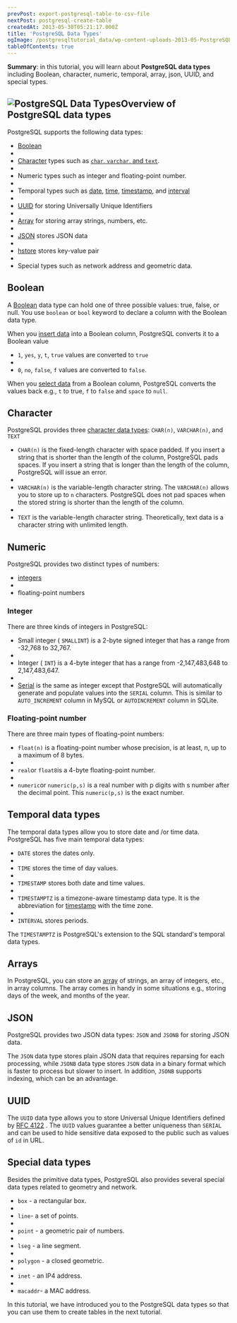 ```yaml
---
prevPost: export-postgresql-table-to-csv-file
nextPost: postgresql-create-table
createdAt: 2013-05-30T05:21:17.000Z
title: 'PostgreSQL Data Types'
ogImage: /postgresqltutorial_data/wp-content-uploads-2013-05-PostgreSQL-Data-Types-300x254.png
tableOfContents: true
---
```



**Summary**: in this tutorial, you will learn about **PostgreSQL data types** including Boolean, character, numeric, temporal, array, json, UUID, and special types.

## ![PostgreSQL Data Types](/postgresqltutorial_data/wp-content-uploads-2013-05-PostgreSQL-Data-Types-300x254.png "PostgreSQL Data Types")Overview of PostgreSQL data types

PostgreSQL supports the following data types:

- [Boolean](/postgresql/postgresql-boolean)
-
- [Character](/postgresql/postgresql-char-varchar-text) types such as [`char`, `varchar`, and `text`](/postgresql/postgresql-tutorial/postgresql-char-varchar-text).
-
- Numeric types such as integer and floating-point number.
-
- Temporal types such as [date](/postgresql/postgresql-date), [time](/postgresql/postgresql-tutorial/postgresql-time), [timestamp](/postgresql/postgresql-tutorial/postgresql-timestamp), and [interval](/postgresql/postgresql-tutorial/postgresql-interval)
-
- [UUID](/postgresql/postgresql-uuid) for storing Universally Unique Identifiers
-
- [Array](/postgresql/postgresql-array) for storing array strings, numbers, etc.
-
- [JSON](/postgresql/postgresql-json) stores JSON data
-
- [hstore](/postgresql/postgresql-hstore) stores key-value pair
-
- Special types such as network address and geometric data.

## Boolean

A [Boolean](/postgresql/postgresql-boolean) data type can hold one of three possible values: true, false, or null. You use `boolean` or `bool` keyword to declare a column with the Boolean data type.

When you [insert data](/postgresql/postgresql-insert) into a Boolean column, PostgreSQL converts it to a Boolean value

- `1`, `yes`, `y`, `t`, `true` values are converted to `true`
-
- `0`, `no`, `false`, `f` values are converted to `false`.

When you [select data](/postgresql/postgresql-select) from a Boolean column, PostgreSQL converts the values back e.g., `t` to true, `f` to `false` and `space` to `null`.

## Character

PostgreSQL provides three [character data types](/postgresql/postgresql-char-varchar-text): `CHAR(n)`, `VARCHAR(n)`, and `TEXT`

- `CHAR(n)` is the fixed-length character with space padded. If you insert a string that is shorter than the length of the column, PostgreSQL pads spaces. If you insert a string that is longer than the length of the column, PostgreSQL will issue an error.
-
- `VARCHAR(n)` is the variable-length character string. The `VARCHAR(n)` allows you to store up to `n` characters. PostgreSQL does not pad spaces when the stored string is shorter than the length of the column.
-
- `TEXT` is the variable-length character string. Theoretically, text data is a character string with unlimited length.

## Numeric

PostgreSQL provides two distinct types of numbers:

- [integers](/postgresql/postgresql-integer)
-
- floating-point numbers

### Integer

There are three kinds of integers in PostgreSQL:

- Small integer ( `SMALLINT`) is a 2-byte signed integer that has a range from -32,768 to 32,767.
-
- Integer ( `INT`) is a 4-byte integer that has a range from -2,147,483,648 to 2,147,483,647.
-
- [Serial](/postgresql/postgresql-serial) is the same as integer except that PostgreSQL will automatically generate and populate values into the `SERIAL` column. This is similar to `AUTO_INCREMENT` column in MySQL or `AUTOINCREMENT` column in SQLite.

### Floating-point number

There are three main types of floating-point numbers:

- `float(n)` is a floating-point number whose precision, is at least, n, up to a maximum of 8 bytes.
-
- `real`or `float8`is a 4-byte floating-point number.
-
- `numeric`or `numeric(p,s)` is a real number with p digits with s number after the decimal point. This `numeric(p,s)` is the exact number.

## Temporal data types

The temporal data types allow you to store date and /or time data. PostgreSQL has five main temporal data types:

- `DATE` stores the dates only.
-
- `TIME` stores the time of day values.
-
- `TIMESTAMP` stores both date and time values.
-
- `TIMESTAMPTZ` is a timezone-aware timestamp data type. It is the abbreviation for [timestamp](/postgresql/postgresql-timestamp) with the time zone.
-
- `INTERVAL` stores periods.

The `TIMESTAMPTZ` is PostgreSQL's extension to the SQL standard's temporal data types.

## Arrays

In PostgreSQL, you can store an [array](/postgresql/postgresql-array) of strings, an array of integers, etc., in array columns. The array comes in handy in some situations e.g., storing days of the week, and months of the year.

## JSON

PostgreSQL provides two JSON data types: `JSON` and `JSONB` for storing JSON data.

The `JSON` data type stores plain JSON data that requires reparsing for each processing, while `JSONB` data type stores `JSON` data in a binary format which is faster to process but slower to insert. In addition, `JSONB` supports indexing, which can be an advantage.

## UUID

The `UUID` data type allows you to store Universal Unique Identifiers defined by [RFC 4122](https://tools.ietf.org/html/rfc4122) . The `UUID` values guarantee a better uniqueness than `SERIAL` and can be used to hide sensitive data exposed to the public such as values of `id` in URL.

## Special data types

Besides the primitive data types, PostgreSQL also provides several special data types related to geometry and network.

- `box` - a rectangular box.
-
- `line`- a set of points.
-
- `point` - a geometric pair of numbers.
-
- `lseg` - a line segment.
-
- `polygon` - a closed geometric.
-
- `inet` - an IP4 address.
-
- `macaddr`- a MAC address.

In this tutorial, we have introduced you to the PostgreSQL data types so that you can use them to create tables in the next tutorial.
